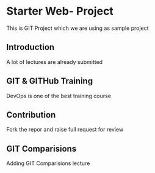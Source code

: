 # Starter Web- Project
This is GIT Project which we are using as sample project

## Introduction
A lot of lectures are already submitted

## GIT & GITHub Training
DevOps is one of the best training course

## Contribution
Fork the repor and raise full request for review

## GIT Comparisions
Adding GIT Comparisions lecture
